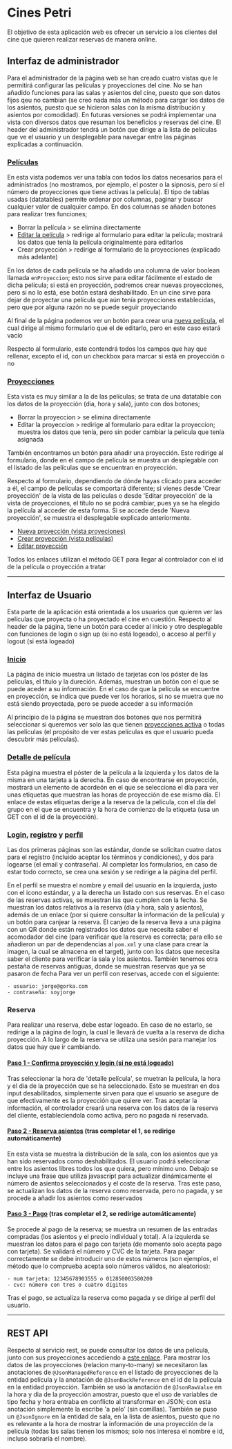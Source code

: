 # Cines Petri
El objetivo de esta aplicación web es ofrecer un servicio a los clientes del cine que quieren realizar reservas de manera online.

## Interfaz de administrador
Para el administrador de la página web se han creado cuatro vistas que le permitirá configurar las películas y proyecciones del cine. No se han añadido funciones para las salas y asientos del cine, puesto que son datos fijos qeu no cambian (se creó nada más un método para cargar los datos de los asientos, puesto que se hicieron salas con la misma distribución y asientos por comodidad). En futuras versiones se podrá implementar una vista con diversos datos que resuman los beneficios y reservas del cine. El header del administrador tendrá un botón que dirige a la lista de películas que ve el usuario y un desplegable para navegar entre las páginas explicadas a continuación.
### [Películas](http://localhost:8080/cinema/mvc/pelicula/admin)
En esta vista podemos ver una tabla con todos los datos necesarios para el administrados (no mostramos, por ejemplo, el poster o la sipnosis, pero sí el número de proyecciones que tiene activas la película). El tipo de tablas usadas (datatables) permite ordenar por columnas, paginar y buscar cualquier valor de cualquier campo. En dos columnas se añaden botones para realizar tres funciones;
  
- Borrar la película > se elimina directamente
- [Editar la película](http://localhost:8080/cinema/mvc/pelicula/admin/editar/3) > redirige al formulario para editar la película; mostrará los datos que tenía la película originalmente para editarlos
- Crear proyección > redirige al formulario de la proyecciones (explicado más adelante)

En los datos de cada película se ha añadido una columna de valor boolean llamada `enProyeccion`; esto nos sirve para editar fácilmente el estado de dicha película; si está en proyección, podremos crear nuevas proyecciones, pero si no lo está, ese botón estará deshabilitado. En un cine sirve para dejar de proyectar una película que aún tenía proyecciones establecidas, pero que por alguna razón no se puede seguir proyectando

Al final de la página podemos ver un botón para crear una [nueva película](http://localhost:8080/cinema/mvc/pelicula/admin/nueva), el cual dirige al mismo formulario que el de editarlo, pero en este caso estará vacío

Respecto al formulario, este contendrá todos los campos que hay que rellenar, excepto el id, con un checkbox para marcar si está en proyección o no
### [Proyecciones](http://localhost:8080/cinema/mvc/admin/proyeccion)
Esta vista es muy similar a la de las películas; se trata de una datatable con los datos de la proyección (dia, hora y sala), junto con dos botones;
- Borrar la proyeccion > se elimina directamente
- Editar la proyeccion > redirige al formulario para editar la proyeccion; muestra los datos que tenía, pero sin poder cambiar la película que tenía asignada

También encontramos un botón para añadir una proyección. Este redirige al formulario, donde en el campo de película se muestra un desplegable con el listado de las películas que se encuentran en proyección.    

Respecto al formulario, dependiendo de dónde hayas clicado para acceder a él, el campo de películas se comportará diferente; si vienes desde 'Crear proyección' de la vista de las películas o desde 'Editar proyección' de la vista de proyecciones, el título no se podrá cambiar, pues ya se ha elegido la película al acceder de esta forma. Si se accede desde 'Nueva proyección', se muestra el desplegable explicado anteriormente.  
- [Nueva proyección (vista proyeciones)](http://localhost:8080/cinema/mvc/admin/proyeccion/nueva/0)
- [Crear proyección (vista películas)](http://localhost:8080/cinema/mvc/admin/proyeccion/nueva/6)
- [Editar proyección](http://localhost:8080/cinema/mvc/admin/proyeccion/editar/4)

Todos los enlaces utilizan el método GET para llegar al controlador con el id de la película o proyección a tratar
***
## Interfaz de Usuario
Esta parte de la aplicación está orientada a los usuarios que quieren ver las películas que proyecta o ha proyectado el cine en cuestión. Respecto al header de la página, tiene un botón para cceder al inicio y otro desplegable con funciones de login o sign up (si no está logeado), o acceso al perfil y logout (si está logeado)

### [Inicio](http://localhost:8080/cinema/mvc/pelicula)
La página de inicio muestra un listado de tarjetas con los póster de las películas, el título y la dureción. Además, muestran un botón con el que se puede aceder a su información. En el caso de que la película se encuentre en proyección, se indica que puede ver los horarios, si no se muetra que no está siendo proyectada, pero se puede acceder a su información

Al principio de la página se muestran dos botones que nos permitirá seleccionar si queremos ver solo las que tienen [proyecciones activa](http://localhost:8080/cinema/mvc/pelicula/proyectando) o todas las películas (el propósito de ver estas películas es que el usuario pueda descubrir más películas).

### [Detalle de película](http://localhost:8080/cinema/mvc/pelicula/5)
Esta página muestra el póster de la película a la izquierda y los datos de la misma en una tarjeta a la derecha. En caso de encontrarse en proyección, mostrará un elemento de acordeón en el que se selecciona el día para ver unas etiquetas que muestran las horas de proyección de ese mismo día. El enlace de estas etiquetas derige a la reserva de la película, con el día del grupo en el que se encuentra y la hora de comienzo de la etiqueta (usa un GET con el id de la proyección).

### [Login](http://localhost:8080/cinema/mvc/usuario), [registro](http://localhost:8080/cinema/mvc/usuario/registro) y [perfil](http://localhost:8080/cinema/mvc/usuario/perfil)

Las dos primeras páginas son las estándar, donde se solicitan cuatro datos para el registro (incluido aceptar los términos y condiciones), y dos para logearse (el email y contraseña). Al completar los formularios, en caso de estar todo correcto, se crea una sesión y se redirige a la página del perfil.

En el perfil se muestra el nombre y email del usuario en la izquierda, justo con el icono estándar, y a la derecha un listado con sus reservas. En el caso de las reservas activas, se muestran las que cumplen con la fecha. Se muestran los datos relativos a la reserva (dia y hora, sala y asientos), además de un enlace (por si quiere consultar la información de la película) y un botón para canjear la reserva. El canjeo de la reserva lleva a una página con un QR donde están registrados los datos que necesita saber el acomodador del cine (para verificar que la reserva es correcta; para ello se añadieron un par de dependencias al `pom.xml` y una clase para crear la imagen, la cual se almacena en el target), junto con los datos que necesita saber el cliente para verificar la sala y los asientos.
También tenemos otra pestaña de reservas antiguas, donde se muestran reservas que ya se pasaron de fecha
Para ver un perfil con reservas, accede con el siguiente: 

    - usuario: jorge@gorka.com
    - contraseña: soyjorge

### Reserva
Para realizar una reserva, debe estar logeado. En caso de no estarlo, se redirige a la página de login, la cual le llevará de vuelta a la reserva de dicha proyección. A lo largo de la reserva se utiliza una sesión para manejar los datos que hay que ir cambiando.
#### [Paso 1 - Confirma proyección y login (si no está logeado)](http://localhost:8080/cinema/mvc/reserva/pelicula/3)
Tras seleccionar la hora de 'detalle película', se muetran la película, la hora y el dia de la proyección que se ha seleccionado. Esto se muestran en dos input desabilitados, simplemente sirven para que el usuario se asegure de que efectivamente es la proyección que quiere ver. Tras aceptar la información, el controlador creará una reserva con los datos de la reserva del cliente, estableciendola como activa, pero no pagada ni reservada.
#### [Paso 2 - Reserva asientos](http://localhost:8080/cinema/mvc/reserva/paso2) (tras completar el 1, se redirige automáticamente)
En esta vista se muestra la distribución de la sala, con los asientos que ya han sido reservados como deshabilitados. El usuario podrá seleccionar entre los asientos libres todos los que quiera, pero mínimo uno. Debajo se incluye una frase que utiliza javascript para actualizar dinámicamente el número de asientos seleccionados y el coste de la reserva. Tras este paso, se actualizan los datos de la reserva como reservada, pero no pagada, y se procede a añadir los asientos como reservados
#### [Paso 3 - Pago](http://localhost:8080/cinema/mvc/reserva/paso2) (tras completar el 2, se redirige automáticamente)
Se procede al pago de la reserva; se muestra un resumen de las entradas compradas (los asientos y el precio individual y total). A la izquierda se muestran los datos para el pago con tarjeta (de momento solo acepta pago con tarjeta). Se validará el número y CVC de la tarjeta. Para pagar correctamente se debe introducir uno de estos números (son ejemplos, el método que lo comprueba acepta solo números válidos, no aleatorios):

    - num tarjeta: 12345678903555 o 012850003580200
    - cvc: número con tres o cuatro dígitos
Tras el pago, se actualiza la reserva como pagada y se dirige al perfil del usuario.
***
## REST API
Respecto al servicio rest, se puede consultar los datos de una película, junto con sus proyecciones accediendo a [este enlace](http://localhost:8080/cinema/mvc/api/pelicula/3). Para mostrar los datos de las proyecciones (relacion many-to-many) se necesitaron las anotaciones de `@JsonManagedReference` en el listado de proyecciones de la entidad película y la anotación de `@JsonBackReference` en el id de la película en la entidad proyección. También se usó la anotación de `@JsonRawValue` en la hora y dia de la proyección amostrar, puesto que el uso de variables de tipo fecha y hora entraba en conflicto al transformar en JSON; con esta anotación simplemente la escribe 'a pelo' (sin comillas). También se puso un `@JsonIgnore` en la entidad de sala, en la lista de asientos, puesto que no es relevante a la hora de mostrar la información de una proyección de la película (todas las salas tienen los mismos; solo nos interesa el nombre e id, incluso sobraría el nombre).
